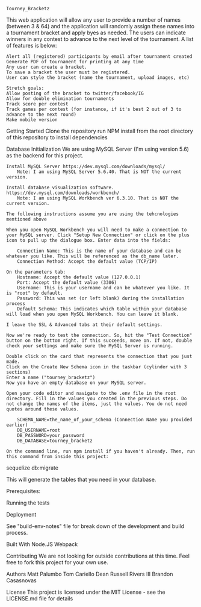 
    Tourney_Bracketz

This web application will allow any user to provide a number of names (between 3 & 64) and the application will randomly assign these names into a tournament bracket and apply byes as needed. The users can indicate winners in any contest to advance to the next level of the tournament. A list of features is below:

    Alert all (registered) participants by email after tournament created
    Generate PDF of tournament for printing at any time
    Any user can create a bracket.
    To save a bracket the user must be registered.
    User can style the bracket (name the tournament, upload images, etc)

    Stretch goals:
    Allow posting of the bracket to twitter/facebook/IG
    Allow for double elimination tournaments
    Track score per contest
    Track games per contest (for instance, if it's best 2 out of 3 to advance to the next round)
    Make mobile version


Getting Started
Clone the repository
run NPM install from the root directory of this repository to install dependencies

Database Initialization
    We are using MySQL Server (I'm using version 5.6) as the backend for this project.

    Install MySQL Server https://dev.mysql.com/downloads/mysql/
        Note: I am using MySQL Server 5.6.40. That is NOT the current version.
    
    Install database visualization software. https://dev.mysql.com/downloads/workbench/
        Note: I am using MySQL Workbench ver 6.3.10. That is NOT the current version.
    
    The following instructions assume you are using the tehcnologies mentioned above
    
    When you open MySQL Workbench you will need to make a connection to your MySQL server. Click "Setup New Connection" or click on the plus icon to pull up the dialogue box. Enter data into the fields:

        Connection Name: This is the name of your database and can be whatever you like. This will be referenced as the db_name later.
        Connection Method: Accept the default value (TCP/IP)
        
    On the parameters tab:
        Hostname: Accept the default value (127.0.0.1)
        Port: Accept the default value (3306)
        Username: This is your username and can be whatever you like. It is "root" by default.
        Password: This was set (or left blank) during the installation process
        Default Schema: This indicates which table within your database will load when you open MySQL Workbench. You can leave it blank.

    I leave the SSL & Advanced tabs at their default settings.

    Now we're ready to test the connection. So, hit the "Test Connection" button on the bottom right. If this succeeds, move on. If not, double check your settings and make sure the MySQL Server is running.

    Double click on the card that represents the connection that you just made.
    Click on the Create New Schema icon in the taskbar (cylinder with 3 sections)
    Enter a name ("tourney_bracketz")
    Now you have an empty database on your MySQL server.

    Open your code editor and navigate to the .env file in the root directory. Fill in the values you created in the previous steps. Do not change the names of the items, just the values. You do not need quotes around these values.

        SCHEMA_NAME=the_name_of_your_schema (Connection Name you provided earlier)
        DB_USERNAME=root
        DB_PASSWORD=your_password
        DB_DATABASE=tourney_bracketz
    
    On the command line, run npm install if you haven't already. Then, run this command from inside this project:

   sequelize db:migrate

   This will generate the tables that you need in your database. 















Prerequisites:

Running the tests

Deployment

See "build-env-notes" file for break down of the development and build process.


Built With
Node.JS
Webpack


Contributing
We are not looking for outside contributions at this time. Feel free to fork this project for your own use.

Authors
Matt Palumbo
Tom Cariello
Dean Russell Rivers III
Brandon Casasnovas


License
This project is licensed under the MIT License - see the LICENSE.md file for details


